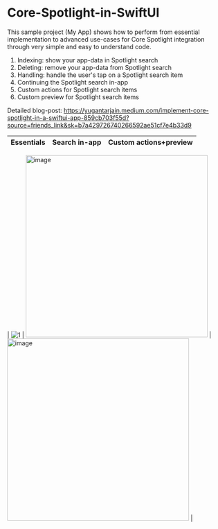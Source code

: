 # Core-Spotlight-in-SwiftUI

This sample project (My App) shows how to perform from essential implementation to advanced use-cases for Core Spotlight integration through very simple and easy to understand code.

1. Indexing: show your app-data in Spotlight search
2. Deleting: remove your app-data from Spotlight search
3. Handling: handle the user's tap on a Spotlight search item
4. Continuing the Spotlight search in-app
5. Custom actions for Spotlight search items
6. Custom preview for Spotlight search items

Detailed blog-post: https://yugantarjain.medium.com/implement-core-spotlight-in-a-swiftui-app-859cb703f55d?source=friends_link&sk=b7a429726740266592ae51cf7e4b33d9

| Essentials | Search in-app | Custom actions+preview |
| ----- | ----- | ----- |

| ![1](https://user-images.githubusercontent.com/31164725/190932367-6cfcab59-094e-4e92-aeb8-1203bf242a6a.gif) | <img width="420" alt="image" src="https://user-images.githubusercontent.com/31164725/229830371-4d4d4a76-fd99-46b5-9642-aea83a8c4f79.png"> | <img width="420" alt="image" src="https://user-images.githubusercontent.com/31164725/229824663-2f4a5517-c2a7-47ce-afcd-a49f1cb1682e.png"> |
